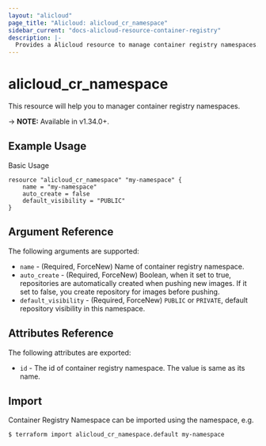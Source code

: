 ```yaml
---
layout: "alicloud"
page_title: "Alicloud: alicloud_cr_namespace"
sidebar_current: "docs-alicloud-resource-container-registry"
description: |-
  Provides a Alicloud resource to manage container registry namespaces.
---
```


# alicloud\_cr\_namespace

This resource will help you to manager container registry namespaces.

-> **NOTE:** Available in v1.34.0+.

## Example Usage

Basic Usage

```
resource "alicloud_cr_namespace" "my-namespace" {
    name = "my-namespace"
    auto_create = false
    default_visibility = "PUBLIC"
}
```

## Argument Reference

The following arguments are supported:

* `name` - (Required, ForceNew) Name of container registry namespace.
* `auto_create` - (Required, ForceNew) Boolean, when it set to true, repositories are automatically created when pushing new images. If it set to false, you create repository for images before pushing.
* `default_visibility` - (Required, ForceNew) `PUBLIC` or `PRIVATE`, default repository visibility in this namespace.

## Attributes Reference

The following attributes are exported:

* `id` - The id of container registry namespace. The value is same as its name.

## Import

Container Registry Namespace can be imported using the namespace, e.g.

```
$ terraform import alicloud_cr_namespace.default my-namespace
```